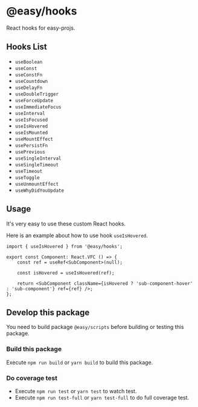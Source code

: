 # @easy/hooks

React hooks for easy-projs.

## Hooks List

- `useBoolean`
- `useConst`
- `useConstFn`
- `useCountdown`
- `useDelayFn`
- `useDoubleTrigger`
- `useForceUpdate`
- `useImmediateFocus`
- `useInterval`
- `useIsFocused`
- `useIsHovered`
- `useIsMounted`
- `useMountEffect`
- `usePersistFn`
- `usePrevious`
- `useSingleInterval`
- `useSingleTimeout`
- `useTimeout`
- `useToggle`
- `useUnmountEffect`
- `useWhyDidYouUpdate`

## Usage

It's very easy to use these custom React hooks.

Here is an example about how to use hook `useIsHovered`.

```tsx
import { useIsHovered } from '@easy/hooks';

export const Component: React.VFC () => {
    const ref = useRef<SubComponent>(null);

    const isHovered = useIsHovered(ref);

    return <SubComponent className={isHovered ? 'sub-component-hover' : 'sub-component'} ref={ref} />;
};
```

## Develop this package

You need to build package `@easy/scripts` before building or testing this package.

### Build this package

Execute `npm run build` or `yarn build` to build this package.

### Do coverage test

- Execute `npm run test` or `yarn test` to watch test.
- Execute `npm run test-full` or `yarn test-full` to do full coverage test.
